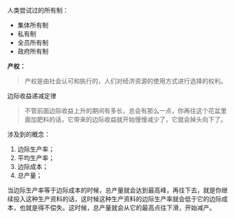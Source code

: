 人类尝试过的所有制：

* 集体所有制
* 私有制
* 全员所有制
* 政府所有制

**产权：**
> 产权是由社会认可和执行的，人们对经济资源的使用方式进行选择的权利。

边际收益递减定律
> 不管前面边际收益上升的期间有多长，总会有那么一点，你再往这个花盆里面加肥料的话，它带来的边际收益就开始慢慢减少了，它就会掉头向下了。

涉及到的概念：

1. 边际生产率；
2. 平均生产率；
3. 边际成本；
4. 总产量；

当边际生产率等于边际成本的时候，总产量就会达到最高峰，再往下去，就是你继续投入这种生产资料的话，这时候这种生产资料的边际生产率就会低于它的边际成本，也就是得不偿失。这时候，总产量就会从它的最高点往下滑，开始减产。 

